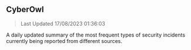 ## CyberOwl 
> Last Updated 17/08/2023 01:36:03 


A daily updated summary of the most frequent types of security incidents currently being reported from different sources.

